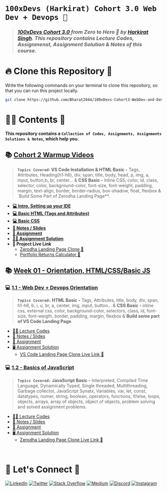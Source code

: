 # **`100xDevs (Harkirat) Cohort 3.0 Web Dev + Devops 🚀`**

> ### _[100xDevs Cohort 3.0](https://app.100xdevs.com/) from Zero to Hero 🚀 by [Harkirat Singh](https://x.com/kirat_tw). This repository contains Lecture Codes, Assignmenst, Assignment Solution & Notes of this course._

# 🔥 **Clone this Repository** 💫

Write the following commands on your terminal to clone this repository, so that you can run this project locally.

```bash
git clone https://github.com/Bharat2044/100xDevs-Cohort3-WebDev-and-Devops.git
```

# 👨‍💻 **Contents** 👀

**This repository contains a `Collection of Codes, Assignments, Assignments Solutions & Notes`, which help you.**

## 📚 [Cohort 2 Warmup Videos](./Cohort%202%20Warmup%20Videos/)

> **`Topics Covered`: VS Code Installation & HTML Basic -** Tags, Attributes, Heading(h1-h6), div, span, title, body, head, p, img, a, input, button,b, br, center... & **CSS Basic -** Inline CSS, color, id, class, selector, color, background-color, font-size, font-weight, padding, margin, text-align, border, border-radius, box-shadow, float, flexbox & `Build Some Part of Zerodha Landing Page**.  

- **[💻 Intro, Setting up your IDE](./Cohort%202%20Warmup%20Videos/1.%20Intro,%20Setting%20up%20your%20IDE/)**
- **[💻 Basic HTML (Tags and Attributes)](./Cohort%202%20Warmup%20Videos/2.%20Basic%20HTML%20-%20Tags%20and%20Attributes/)**
- **[💻 Basic CSS](./Cohort%202%20Warmup%20Videos/3.%20Basic%20CSS/)**
- **[📖 Notes / Slides](./Cohort%202%20Warmup%20Videos/Cohort%202%20Warmup%20Videos%20Notes.md)**
- **[📝 Assignment](./Cohort%202%20Warmup%20Videos/Cohort%202%20Warmup%20Videos%20Assignment.md)**
- **[👨‍💻 Assignment Solution](./Cohort%202%20Warmup%20Videos/Assignment%20Solution/)**
- **🔗 Project Live Link**
  - [Zerodha Landing Page Clone 🚀](https://zerodha-clone-bharat.vercel.app/)
  - [Portfolio Returns Calculator 🚀](https://compound-interest-calculator-psi.vercel.app/)

## 📚 [Week 01 - Orientation, HTML/CSS/Basic JS](./Week%2001%20-%20Orientation,%20HTML,CSS,Basic%20JS/)

### 💻 [**1.1 - Web Dev + Devops Orientation**](./Week%2001%20-%20Orientation,%20HTML,CSS,Basic%20JS/1.1%20-%20Web%20Dev%20+%20Devops%20Orientation/)

  > **`Topics Covered:` HTML Basic -** Tags, Attributes, title, body, div, span, h1-h6, b, i, u, br, a, center, img, input, button... & **CSS Basic -** inline css, external css, color, background-color, selectors, class, id, font-size, font-weigth, border, padding, margin, flexbox & **Build some part of VS Code Landing Page**.

  - [👨‍💻 Lecture Codes](./Week%2001%20-%20Orientation,%20HTML,CSS,Basic%20JS/1.1%20-%20Web%20Dev%20+%20Devops%20Orientation/Lecture%20Codes/)
  - [📖 Notes / Slides](./Week%2001%20-%20Orientation,%20HTML,CSS,Basic%20JS/1.1%20-%20Web%20Dev%20+%20Devops%20Orientation/1.1%20-%20Web%20Dev%20+%20Devops%20Orientation%20Notes.md)
  - [📝 Assignment](./Week%2001%20-%20Orientation,%20HTML,CSS,Basic%20JS/1.1%20-%20Web%20Dev%20+%20Devops%20Orientation/1.1%20-%20Web%20Dev%20+%20Devops%20Orientation%20Assignment.md)
  - [🖥️ Assignment Solution](./Week%2001%20-%20Orientation,%20HTML,CSS,Basic%20JS/1.1%20-%20Web%20Dev%20+%20Devops%20Orientation/Assignment%20Solution/)
    - [VS Code Landing Page Clone Live Link 🚀](https://vscode-clone-bharat.vercel.app/)

### 💻 [**1.2 - Basics of JavaScript**](./Week%2001%20-%20Orientation,%20HTML,CSS,Basic%20JS/1.2%20-%20Basics%20of%20JavaScript/)
  > **`Topics Covered:` JavaScript Basic -** Interpreted, Compiled Time Language, Dynamically Typed, Single threaded, Multithreading, Garbage collector, JavaScript Synatx, Variables, var, let, const, datatypes, numer, string, boolean, operators, functions, if/else, loops, objects, arrays, array of objects, object of objects, problem solving and solved assignment problems.
  - [👨‍💻 Lecture Codes](./Week%2001%20-%20Orientation,%20HTML,CSS,Basic%20JS/1.2%20-%20Basics%20of%20JavaScript/Lecture%20Codes/)
  - [📖 Notes / Slides](./Week%2001%20-%20Orientation,%20HTML,CSS,Basic%20JS/1.2%20-%20Basics%20of%20JavaScript/1.2%20-%20Basics%20of%20JavaScript%20Notes.md)
  - [📝 Assignment](./Week%2001%20-%20Orientation,%20HTML,CSS,Basic%20JS/1.2%20-%20Basics%20of%20JavaScript/1.2%20-%20Basics%20of%20JavaScript%20Assignment.md)
  - [🖥️ Assignment Solution](./Week%2001%20-%20Orientation,%20HTML,CSS,Basic%20JS/1.2%20-%20Basics%20of%20JavaScript/Assignment%20Solution/)
    - [Zerodha Landing Page Clone Live Link 🚀](https://zerodha-clone-bharat.vercel.app/)

<br />

# 🔗 **Let's Connect** 🤝

[![LinkedIn](https://img.shields.io/badge/LinkedIn-%230077B5.svg?logo=linkedin&logoColor=white)](https://www.linkedin.com/in/bharat2044/)
[![Twitter](https://img.shields.io/badge/Twitter-%231DA1F2.svg?logo=Twitter&logoColor=white)](https://twitter.com/bharat__2044)
[![Stack Overflow](https://img.shields.io/badge/-Stackoverflow-FE7A16?logo=stack-overflow&logoColor=white)](https://stackoverflow.com/users/21453213/bharat2044)
<a href='https://medium.com/@Bharat2044' target="_blank"><img alt='Medium' src='https://img.shields.io/badge/Medium-100000?style=plastic&logo=Medium&logoColor=000000&labelColor=475AC7&color=475AC7'/></a>
[![Discord](https://img.shields.io/badge/Discord-%237289DA.svg?logo=discord&logoColor=white)](https://discordapp.com/users/1202345957216231446)
[![Instagram](https://img.shields.io/badge/Instagram-%23E4405F.svg?logo=Instagram&logoColor=white)](https://www.instagram.com/bharat__2044)
